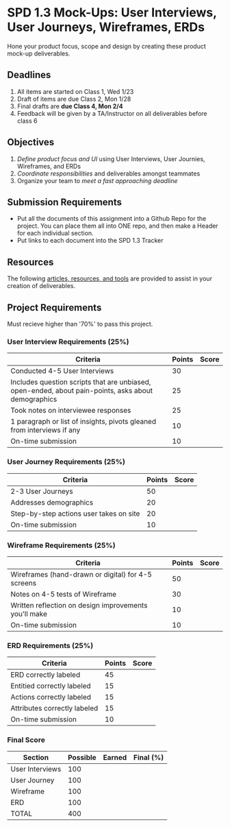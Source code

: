 # SPD 1.3 Mock-Ups: User Interviews, User Journeys, Wireframes, ERDs

Hone your product focus, scope and design by creating these product mock-up deliverables.

## Deadlines
1. All items are started on Class 1, Wed 1/23
1. Draft of items are due Class 2, Mon 1/28
1. Final drafts are **due Class 4, Mon 2/4**
  1. Feedback will be given by a TA/Instructor on all deliverables before class 6

## Objectives

1. *Define product focus and UI* using User Interviews, User Journies, Wireframes, and ERDs
2. *Coordinate responsibilities* and deliverables amongst teammates
3. Organize your team to *meet a fast approaching deadline*

## Submission Requirements
* Put all the documents of this assignment into a Github Repo for the project. You can place them all into ONE repo, and then make a Header for each individual section.
* Put links to each document into the SPD 1.3 Tracker

## Resources
The following [articles, resources, and tools](https://docs.google.com/document/d/1uCxdv8N0TltGNS1YLOS8SkD0uLcir0Wg2I9pxS_PL_w/edit) are provided to assist in your creation of deliverables.

## Project Requirements

Must recieve higher than '70%' to pass this project.

### User Interview Requirements (25%)

| Criteria | Points | Score |
| -------- | ------ | ----- |
| Conducted 4-5 User Interviews | 30 | |
| Includes question scripts that are unbiased, open-ended, about pain-points, asks about demographics | 25 | |
| Took notes on interviewee responses | 25 | |
| 1 paragraph or list of insights, pivots gleaned from interviews if any | 10 | |
| On-time submission | 10 | |

### User Journey Requirements (25%)

| Criteria | Points | Score |
| -------- | ------ | ----- |
| 2-3 User Journeys | 50 | |
| Addresses demographics | 20 | |
| Step-by-step actions user takes on site | 20 | |
| On-time submission | 10 | |

### Wireframe Requirements (25%)

| Criteria | Points | Score |
| -------- | ------ | ----- |
| Wireframes (hand-drawn or digital) for 4-5 screens | 50 | |
| Notes on 4-5 tests of Wireframe | 30 | |
| Written reflection on design improvements you'll make | 10 | |
| On-time submission | 10 | |

### ERD Requirements (25%)

| Criteria | Points | Score |
| -------- | ------ | ----- |
| ERD correctly labeled | 45 | |
| Entitied correctly labeled | 15 | |
| Actions correctly labeled | 15 | |
| Attributes correctly labeled | 15 | |
| On-time submission | 10 | |

### Final Score

| Section | Possible | Earned | Final (%) |
| ------- | -------- | ------ | --------- |
| User Interviews | 100 | | |
| User Journey | 100 | | |
| Wireframe | 100 | | |
| ERD | 100 | | |
| TOTAL | 400 | | |



